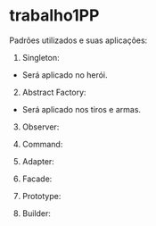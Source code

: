 # trabalho1PP

Padrões utilizados e suas aplicações:

1. Singleton:
 - Será aplicado no herói.
 
2. Abstract Factory:
 - Será aplicado nos tiros e armas.

3. Observer:

4. Command:

5. Adapter:

6. Facade:

7. Prototype:

8. Builder:
